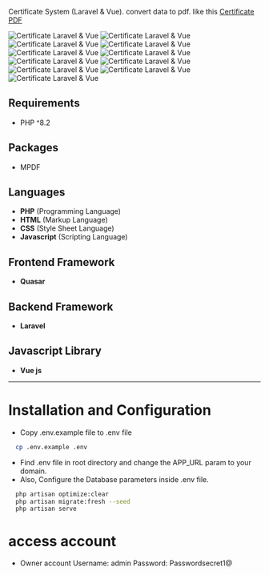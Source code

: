Certificate System (Laravel & Vue). convert data to pdf.
like this [Certificate PDF](https://laravelspa.github.iolaravelspa.github.io/blog/img/portfolio/certificate-laravel-vue/0000002.pdf)

![Certificate Laravel & Vue](laravelspa.github.io/blog/img/portfolio/certificate-laravel-vue/login.png "Certificate Laravel & Vue")
![Certificate Laravel & Vue](laravelspa.github.io/blog/img/portfolio/certificate-laravel-vue/themes.png "Certificate Laravel & Vue")
![Certificate Laravel & Vue](laravelspa.github.io/blog/img/portfolio/certificate-laravel-vue/users.png "Certificate Laravel & Vue")
![Certificate Laravel & Vue](laravelspa.github.io/blog/img/portfolio/certificate-laravel-vue/create_user.png "Certificate Laravel & Vue")
![Certificate Laravel & Vue](laravelspa.github.io/blog/img/portfolio/certificate-laravel-vue/certificates.png "Certificate Laravel & Vue")
![Certificate Laravel & Vue](laravelspa.github.io/blog/img/portfolio/certificate-laravel-vue/certificates_grid.png "Certificate Laravel & Vue")
![Certificate Laravel & Vue](laravelspa.github.io/blog/img/portfolio/certificate-laravel-vue/create_certificate.png "Certificate Laravel & Vue")
![Certificate Laravel & Vue](laravelspa.github.io/blog/img/portfolio/certificate-laravel-vue/roles.png "Certificate Laravel & Vue")
![Certificate Laravel & Vue](laravelspa.github.io/blog/img/portfolio/certificate-laravel-vue/create_role.png "Certificate Laravel & Vue")
![Certificate Laravel & Vue](laravelspa.github.io/blog/img/portfolio/certificate-laravel-vue/settings.png "Certificate Laravel & Vue")
![Certificate Laravel & Vue](laravelspa.github.io/blog/img/portfolio/certificate-laravel-vue/system_settings.png "Certificate Laravel & Vue")

## Requirements
- PHP ^8.2

## Packages
- MPDF

## Languages
- **PHP** (Programming Language)
- **HTML** (Markup Language)
- **CSS** (Style Sheet Language)
- **Javascript** (Scripting Language)

## Frontend Framework
- **Quasar**

## Backend Framework
- **Laravel**

## Javascript Library
- **Vue js**

---

# Installation and Configuration
- Copy .env.example file to .env file
```bash
  cp .env.example .env
```
- Find .env file in root directory and change the APP_URL param to your domain.
- Also, Configure the Database parameters inside .env file.

```bash
  php artisan optimize:clear
  php artisan migrate:fresh --seed
  php artisan serve
```

# access account
- Owner account
Username: admin
Password: Passwordsecret1@
